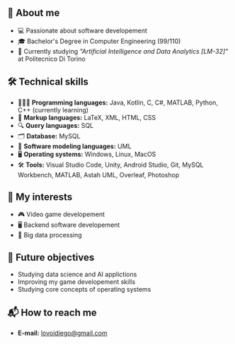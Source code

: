 ## 👾 About me
- 💻 Passionate about software developement
- 🎓 Bachelor's Degree in Computer Engineering (99/110)
- 📖 Currently studying *"Artificial Intelligence and Data Analytics [LM-32]"* at Politecnico Di Torino  
## 🛠️ Technical skills 
- 👨🏻‍💻 **Programming languages:** Java, Kotlin, C, C#, MATLAB, Python, C++ (currently learning)
- 📄 **Markup languages:** LaTeX, XML, HTML, CSS
- 🔍 **Query languages:** SQL
- 🗂️ **Database:** MySQL
- 📐 **Software modeling languages:** UML
- 🖥️ **Operating systems:** Windows, Linux, MacOS
- 🛠️ **Tools:** Visual Studio Code, Unity, Android Studio, Git, MySQL Workbench, MATLAB, Astah UML, Overleaf, Photoshop
## 🎯 My interests
- 🎮 Video game developement
- 🖥️ Backend software developement
- 🧩 Big data processing
## 🏁 Future objectives
- Studying data science and AI applictions
- Improving my game developement skills
- Studying core concepts of operating systems
## 📬 How to reach me
- **E-mail:** lovoidiego@gmail.com
